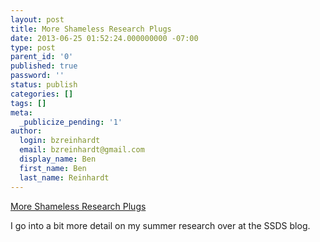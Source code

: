 ```yaml
---
layout: post
title: More Shameless Research Plugs
date: 2013-06-25 01:52:24.000000000 -07:00
type: post
parent_id: '0'
published: true
password: ''
status: publish
categories: []
tags: []
meta:
  _publicize_pending: '1'
author:
  login: bzreinhardt
  email: bzreinhardt@gmail.com
  display_name: Ben
  first_name: Ben
  last_name: Reinhardt
---
```

<p><a href="http://www.spacecraftresearch.com/blog/?p=200" title="More Shameless Research Plugs">More Shameless Research Plugs</a></p>
<p>I go into a bit more detail on my summer research over at the SSDS blog.</p>
